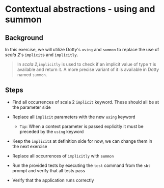 # Contextual abstractions - using and summon

## Background

In this exercise, we will utilize Dotty's `using` and `summon` to replace the
use of _scala 2_'s `implicit`s and `implicitly`.

> In _scala 2_,`implicitly` is used to check if an implicit value of type `T`
> is available and return it. A more precise variant of it is available in Dotty
> named `summon`.

## Steps

- Find all occurrences of scala 2 `implicit` keyword. These should all be at the
  parameter side

- Replace all `implicit` parameters with the new `using` keyword

  - `Tip`: When a context parameter is passed explicitly it must be preceded by
    the `using` keyword

- Keep the `implicit`s at definition side for now, we can change them in the
  next exercise

- Replace all occurrences of `implicitly` with `summon`

- Run the provided tests by executing the `test` command from the `sbt` prompt
  and verify that all tests pass

- Verify that the application runs correctly
